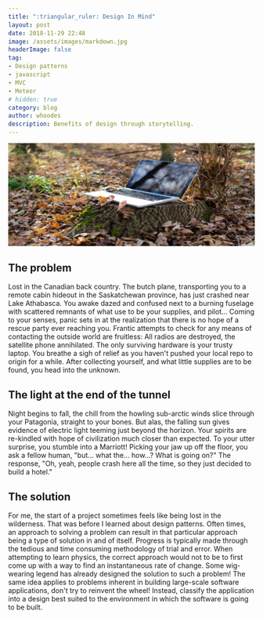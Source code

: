 ```yaml
---
title: ":triangular_ruler: Design In Mind"
layout: post
date: 2018-11-29 22:48
image: /assets/images/markdown.jpg
headerImage: false
tag:
- Design patterns
- javascript
- MVC
- Meteor
# hidden: true
category: blog
author: whoodes
description: Benefits of design through storytelling.
---
```


![Markdown Image](/assets/images/wilderness-laptop.jpg)

## The problem
Lost in the Canadian back country.  The butch plane, transporting you to a remote cabin hideout in the Saskatchewan province,
has just crashed near Lake Athabasca.  You awake dazed and confused next to a burning fuselage with scattered remnants of
what use to be your supplies, and pilot...  Coming to your senses, panic sets in at the realization that there is no hope of a
rescue party ever reaching you.  Frantic attempts to check for any means of contacting the outside world are fruitless: All
radios are destroyed, the satellite phone annihilated.  The only surviving hardware is your trusty laptop.  You breathe a sigh
of relief as you haven't pushed your local repo to origin for a while.  After collecting yourself, and what little supplies
are to be found, you head into the unknown.

## The light at the end of the tunnel
Night begins to fall, the chill from the howling sub-arctic winds slice through your Patagonia, straight to your bones.  But
alas, the falling sun gives evidence of electric light teeming just beyond the horizon.  Your spirits are re-kindled with hope
of civilization much closer than expected.  To your utter surprise, you stumble into a Marriott! Picking your jaw up off the
floor, you ask a fellow human, "but... what the... how...?  What is going on?"  The response, "Oh, yeah, people crash here all
the time, so they just decided to build a hotel."

## The solution
For me, the start of a project sometimes feels like being lost in the wilderness.  That was before I
learned about design patterns.  Often times, an approach to solving a problem can result in that particular approach
being a type of solution in and of itself.  Progress is typically made through the tedious and time consuming methodology of
trial and error.  When attempting to learn physics, the correct approach would not to be to first come up with a way to find
an instantaneous rate of change.  Some wig-wearing legend has already designed the solution to such a problem!  The same idea
applies to problems inherent in building large-scale software applications, don't try to reinvent the wheel!  Instead,
classify the application into a design best suited to the environment in which the software is going to be built.  
